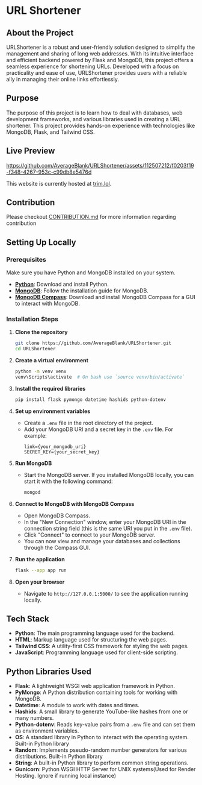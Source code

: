 # URL Shortener

## About the Project

URLShortener is a robust and user-friendly solution designed to simplify the management and sharing of long web addresses. With its intuitive interface and efficient backend powered by Flask and MongoDB, this project offers a seamless experience for shortening URLs. Developed with a focus on practicality and ease of use, URLShortener provides users with a reliable ally in managing their online links effortlessly.

## Purpose

The purpose of this project is to learn how to deal with databases, web development frameworks, and various libraries used in creating a URL shortener. This project provides hands-on experience with technologies like MongoDB, Flask, and Tailwind CSS.

## Live Preview

https://github.com/AverageBlank/URLShortener/assets/112507212/f0203f19-f348-4267-953c-c99db8e5476d

This website is currently hosted at [trim.lol](https://trim.lol).

## Contribution
Please checkout [CONTRIBUTION.md](https://github.com/AvgBlank/URLShortener/blob/Master/CONTRIBUTION.md) for more information regarding contribution

## Setting Up Locally

### Prerequisites

Make sure you have Python and MongoDB installed on your system.

- **[Python](https://www.python.org/downloads/)**: Download and install Python.
- **[MongoDB](https://docs.mongodb.com/manual/installation/)**: Follow the installation guide for MongoDB.
- **[MongoDB Compass](https://www.mongodb.com/products/compass)**: Download and install MongoDB Compass for a GUI to interact with MongoDB.

### Installation Steps

1. **Clone the repository**

   ```bash
   git clone https://github.com/AverageBlank/URLShortener.git
   cd URLShortener
   ```

2. **Create a virtual environment**

   ```bash
   python -m venv venv
   venv\Scripts\activate  # On bash use `source venv/bin/activate`
   ```

3. **Install the required libraries**

   ```bash
   pip install flask pymongo datetime hashids python-dotenv
   ```

4. **Set up environment variables**

   - Create a `.env` file in the root directory of the project.
   - Add your MongoDB URI and a secret key in the `.env` file. For example:
     ```env
     link={your_mongodb_uri}
     SECRET_KEY={your_secret_key}
     ```

5. **Run MongoDB**

   - Start the MongoDB server. If you installed MongoDB locally, you can start it with the following command:
     ```bash
     mongod
     ```

6. **Connect to MongoDB with MongoDB Compass**

   - Open MongoDB Compass.
   - In the "New Connection" window, enter your MongoDB URI in the connection string field (this is the same URI you put in the `.env` file).
   - Click "Connect" to connect to your MongoDB server.
   - You can now view and manage your databases and collections through the Compass GUI.

7. **Run the application**

   ```bash
   flask --app app run
   ```

8. **Open your browser**
   - Navigate to `http://127.0.0.1:5000/` to see the application running locally.

## Tech Stack

- **Python**: The main programming language used for the backend.
- **HTML**: Markup language used for structuring the web pages.
- **Tailwind CSS**: A utility-first CSS framework for styling the web pages.
- **JavaScript**: Programming language used for client-side scripting.

## Python Libraries Used

- **Flask**: A lightweight WSGI web application framework in Python.
- **PyMongo**: A Python distribution containing tools for working with MongoDB.
- **Datetime**: A module to work with dates and times.
- **Hashids**: A small library to generate YouTube-like hashes from one or many numbers.
- **Python-dotenv**: Reads key-value pairs from a `.env` file and can set them as environment variables.
- **OS**: A standard library in Python to interact with the operating system. Built-in Python library
- **Random**: Implements pseudo-random number generators for various distributions. Built-in Python library
- **String**: A built-in Python library to perform common string operations.
- **Gunicorn**: Python WSGI HTTP Server for UNIX systems(Used for Render Hosting. Ignore if running local instance)
